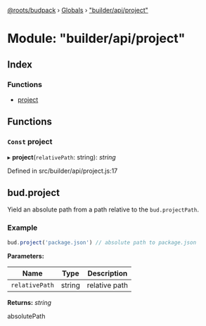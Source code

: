 [@roots/budpack](../README.md) › [Globals](../globals.md) › ["builder/api/project"](_builder_api_project_.md)

# Module: "builder/api/project"

## Index

### Functions

* [project](_builder_api_project_.md#const-project)

## Functions

### `Const` project

▸ **project**(`relativePath`: string): *string*

Defined in src/builder/api/project.js:17

## bud.project

Yield an absolute path from a path relative to the `bud.projectPath`.

### Example

```js
bud.project('package.json') // absolute path to package.json
```

**Parameters:**

Name | Type | Description |
------ | ------ | ------ |
`relativePath` | string | relative path |

**Returns:** *string*

absolutePath
